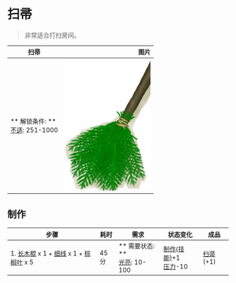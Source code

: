 # 扫帚  
> 非常适合打扫房间。  
  
  扫帚  |   图片   
 ----  |  ----:   
 ** 解锁条件: **<br>[不适](Discomfort.md): 251-1000  |  <img decoding="async" src="Sprite/Broom.png" href="a.md" style="max-width:300px;max-height:300px;">   
  
## 制作  
步骤  |  耗时  |  需求  |  状态变化  |  成品  
----  |  ----  |  ----  |  ----  |  ----  
1. [长木棍](StickLong.md) x 1 + [细线](CordFiber.md) x 1 + [棕榈叶](PalmFronds.md) x 5  |  45分  |  ** 需要状态: **<br>[光亮](Light.md): 10-100  |  [制作(技能)](Skill_Crafting.md)+1<br>[压力](Stress.md)-10  |  [扫帚](Broom.md)(+1)  


<script>document.title="扫帚 - 卡牌生存百科 Card Survival Wiki";</script>